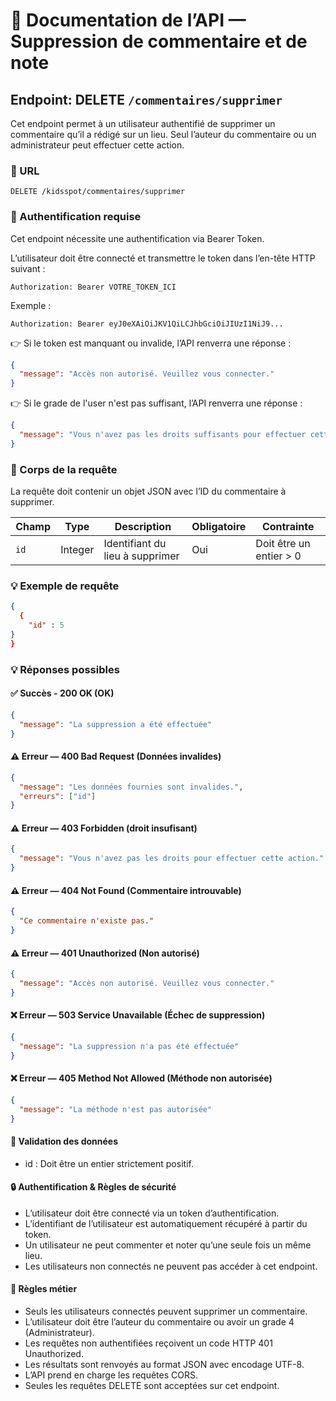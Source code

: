 # 📌 Documentation de l’API — Suppression de commentaire et de note

## Endpoint: DELETE `/commentaires/supprimer`

Cet endpoint permet à un utilisateur authentifié de supprimer un commentaire qu’il a rédigé sur un lieu.
Seul l’auteur du commentaire ou un administrateur peut effectuer cette action.

### 🧭 URL

```
DELETE /kidsspot/commentaires/supprimer
```

### 🔐 Authentification requise

Cet endpoint nécessite une authentification via Bearer Token.

L’utilisateur doit être connecté et transmettre le token dans l’en-tête HTTP suivant :

```
Authorization: Bearer VOTRE_TOKEN_ICI
```
Exemple :
```
Authorization: Bearer eyJ0eXAiOiJKV1QiLCJhbGciOiJIUzI1NiJ9...
```
👉 Si le token est manquant ou invalide, l’API renverra une réponse :
```json
{
  "message": "Accès non autorisé. Veuillez vous connecter."
}
```
👉 Si le grade de l'user n'est pas suffisant, l’API renverra une réponse :
```json
{
  "message": "Vous n'avez pas les droits suffisants pour effectuer cette action."
}
```

### 💾 Corps de la requête

La requête doit contenir un objet JSON avec l’ID du commentaire à supprimer.

| Champ           | Type    | Description                           | Obligatoire | Contrainte |
|-----------------|---------|---------------------------------------|-------------|-----|
| `id     `       | Integer | Identifiant du lieu à supprimer | Oui | Doit être un entier > 0 |

### 💡 Exemple de requête

```json
{
  {
    "id" : 5
}
}
```

### 💡 Réponses possibles

#### ✅ Succès - 200 OK (OK)

```json
{
  "message": "La suppression a été effectuée"
}
```

#### ⚠️ Erreur — 400 Bad Request (Données invalides)

```json
{
  "message": "Les données fournies sont invalides.",
  "erreurs": ["id"]
}
```

#### ⚠️ Erreur — 403 Forbidden (droit insufisant)

```json
{
  "message": "Vous n'avez pas les droits pour effectuer cette action."
}
```

#### ⚠️ Erreur — 404 Not Found (Commentaire introuvable)

```json
{
  "Ce commentaire n'existe pas."
}
```

#### ⚠️ Erreur — 401 Unauthorized (Non autorisé)

```json
{
  "message": "Accès non autorisé. Veuillez vous connecter."
}
```

#### ❌ Erreur — 503 Service Unavailable (Échec de suppression)

```json
{
  "message": "La suppression n'a pas été effectuée"
}
```

#### ❌ Erreur — 405 Method Not Allowed (Méthode non autorisée)

```json
{
  "message": "La méthode n'est pas autorisée"
}
```

#### 

#### 🧪 Validation des données

- id : Doit être un entier strictement positif.

#### 🔒 Authentification & Règles de sécurité

- L’utilisateur doit être connecté via un token d’authentification.
- L’identifiant de l’utilisateur est automatiquement récupéré à partir du token.
- Un utilisateur ne peut commenter et noter qu’une seule fois un même lieu.
- Les utilisateurs non connectés ne peuvent pas accéder à cet endpoint.

#### 📜 Règles métier

- Seuls les utilisateurs connectés peuvent supprimer un commentaire.
- L’utilisateur doit être l’auteur du commentaire ou avoir un grade 4 (Administrateur).
- Les requêtes non authentifiées reçoivent un code HTTP 401 Unauthorized.
- Les résultats sont renvoyés au format JSON avec encodage UTF-8.
- L’API prend en charge les requêtes CORS.
- Seules les requêtes DELETE sont acceptées sur cet endpoint.
